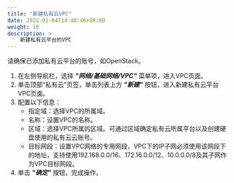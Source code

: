 ```yaml
---
title: "新建私有云VPC"
date: 2022-01-04T14:48:46+08:00
weight: 10
description: >
    新建私有云平台的VPC
---
```


请确保已添加私有云平台的账号，如OpenStack。


1. 在左侧导航栏，选择 **_"网络/基础网络/VPC"_** 菜单项，进入VPC页面。
2. 单击顶部“私有云”页签，单击列表上方 **_"新建"_** 按钮，进入新建私有云平台VPC页面。
2. 配置以下信息：
   - 指定域：选择VPC的所属域。
   - 名称：设置VPC的名称。
   - 区域：选择VPC所属的区域。可通过区域确定私有云所属平台以及创建硬盘使用的私有云云账号。
   - 目标网段：设置VPC网络的专用网段，VPC下的IP子网必须使用该网段下的地址，支持使用192.168.0.0/16、172.16.0.0/12、10.0.0.0/8及其子网作为VPC目标网段。
3. 单击 **_"确定"_** 按钮，完成操作。